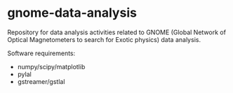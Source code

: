 gnome-data-analysis
===================

Repository for data analysis activities related to GNOME (Global Network of Optical Magnetometers to search for Exotic physics) data analysis.

Software requirements:

 * numpy/scipy/matplotlib
 * pylal
 * gstreamer/gstlal
